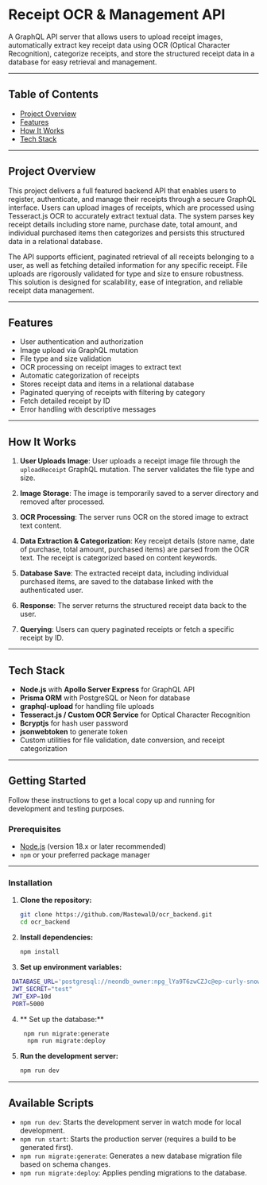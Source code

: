 # Receipt OCR & Management API

A GraphQL API server that allows users to upload receipt images, automatically extract key receipt data using OCR (Optical Character Recognition), categorize receipts, and store the structured receipt data in a database for easy retrieval and management.

---

## Table of Contents

- [Project Overview](#project-overview)
- [Features](#features)
- [How It Works](#how-it-works)
- [Tech Stack](#tech-stack)

---

## Project Overview

This project delivers a full featured backend API that enables users to register, authenticate, and manage their receipts through a secure GraphQL interface. Users can upload images of receipts, which are processed using Tesseract.js OCR to accurately extract textual data. The system parses key receipt details including store name, purchase date, total amount, and individual purchased items then categorizes and persists this structured data in a relational database.

The API supports efficient, paginated retrieval of all receipts belonging to a user, as well as fetching detailed information for any specific receipt. File uploads are rigorously validated for type and size to ensure robustness. This solution is designed for scalability, ease of integration, and reliable receipt data management.

---

## Features

- User authentication and authorization
- Image upload via GraphQL mutation
- File type and size validation
- OCR processing on receipt images to extract text
- Automatic categorization of receipts
- Stores receipt data and items in a relational database
- Paginated querying of receipts with filtering by category
- Fetch detailed receipt by ID
- Error handling with descriptive messages

---

## How It Works

1. **User Uploads Image**: User uploads a receipt image file through the `uploadReceipt` GraphQL mutation. The server validates the file type and size.

2. **Image Storage**: The image is temporarily saved to a server directory and removed after processed.

3. **OCR Processing**: The server runs OCR on the stored image to extract text content.

4. **Data Extraction & Categorization**: Key receipt details (store name, date of purchase, total amount, purchased items) are parsed from the OCR text. The receipt is categorized based on content keywords.

5. **Database Save**: The extracted receipt data, including individual purchased items, are saved to the database linked with the authenticated user.

6. **Response**: The server returns the structured receipt data back to the user.

7. **Querying**: Users can query paginated receipts or fetch a specific receipt by ID.

---

## Tech Stack

- **Node.js** with **Apollo Server Express** for GraphQL API
- **Prisma ORM** with PostgreSQL or Neon for database
- **graphql-upload** for handling file uploads
- **Tesseract.js / Custom OCR Service** for Optical Character Recognition
- **Bcryptjs** for hash user password
- **jsonwebtoken** to generate token
- Custom utilities for file validation, date conversion, and receipt categorization

---

## Getting Started

Follow these instructions to get a local copy up and running for development and testing purposes.

### Prerequisites

- [Node.js](https://nodejs.org/) (version 18.x or later recommended)
- `npm` or your preferred package manager
---
### Installation

1.  **Clone the repository:**

    ```bash
    git clone https://github.com/MastewalD/ocr_backend.git
    cd ocr_backend
    ```

2.  **Install dependencies:**

    ```bash
    npm install
    ```

3.  **Set up environment variables:**
   

   ```bash
    DATABASE_URL='postgresql://neondb_owner:npg_lYa9T6zwCZJc@ep-curly-snow-adag0enc-pooler.c-2.us-east-1.aws.neon.tech/neondb?sslmode=require&channel_binding=require'
    JWT_SECRET="test"
    JWT_EXP=10d
    PORT=5000
   ```





4.  ** Set up the database:**

       ```bash
        npm run migrate:generate
         npm run migrate:deploy
       ```



5.  **Run the development server:**
    ```bash
    npm run dev
    ```
---
## Available Scripts

- `npm run dev`: Starts the development server in watch mode for local development.
- `npm run start`: Starts the production server (requires a build to be generated first).
- `npm run migrate:generate`: Generates a new database migration file based on schema changes.
- `npm run migrate:deploy`: Applies pending migrations to the database.
